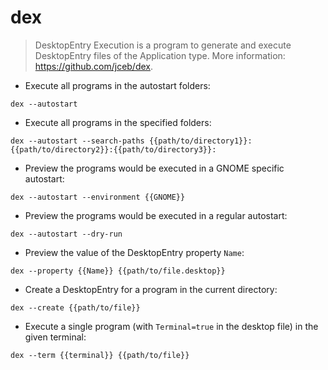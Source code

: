 # dex

> DesktopEntry Execution is a program to generate and execute DesktopEntry files of the Application type.
> More information: <https://github.com/jceb/dex>.

- Execute all programs in the autostart folders:

`dex --autostart`

- Execute all programs in the specified folders:

`dex --autostart --search-paths {{path/to/directory1}}:{{path/to/directory2}}:{{path/to/directory3}}:`

- Preview the programs would be executed in a GNOME specific autostart:

`dex --autostart --environment {{GNOME}}`

- Preview the programs would be executed in a regular autostart:

`dex --autostart --dry-run`

- Preview the value of the DesktopEntry property `Name`:

`dex --property {{Name}} {{path/to/file.desktop}}`

- Create a DesktopEntry for a program in the current directory:

`dex --create {{path/to/file}}`

- Execute a single program (with `Terminal=true` in the desktop file) in the given terminal:

`dex --term {{terminal}} {{path/to/file}}`
